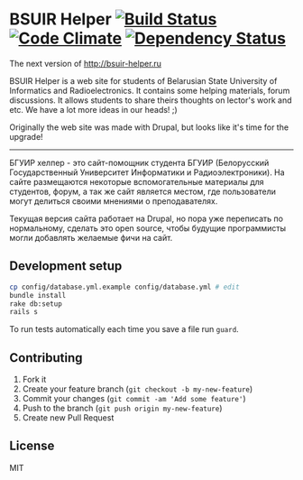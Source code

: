 # BSUIR Helper [![Build Status](https://travis-ci.org/BSUIR-Helper/helper-web.png?branch=master)](https://travis-ci.org/BSUIR-Helper/helper-web) [![Code Climate](https://codeclimate.com/github/BSUIR-Helper/helper-web.png)](https://codeclimate.com/github/BSUIR-Helper/helper-web) [![Dependency Status](https://gemnasium.com/BSUIR-Helper/helper-web.png)](https://gemnasium.com/BSUIR-Helper/helper-web)

The next version of http://bsuir-helper.ru

BSUIR Helper is a web site for students of Belarusian State University of Informatics and Radioelectronics. It contains some helping materials, forum discussions. It allows students to share theirs thoughts on lector's work and etc. We have a lot more ideas in our heads! ;)

Originally the web site was made with Drupal, but looks like it's time for the upgrade!

---

БГУИР хелпер - это сайт-помощник студента БГУИР (Белорусский Государственный Университет Информатики и Радиоэлектроники). На сайте размещаются некоторые вспомогательные материалы для студентов, форум, а так же сайт является местом, где пользователи могут делиться своими мнениями о преподавателях.

Текущая версия сайта работает на Drupal, но пора уже переписать по нормальному, сделать это open source, чтобы будущие программисты могли добавлять желаемые фичи на сайт.

## Development setup

```sh
cp config/database.yml.example config/database.yml # edit
bundle install
rake db:setup
rails s
```

To run tests automatically each time you save a file run `guard`.

## Contributing

1. Fork it
2. Create your feature branch (`git checkout -b my-new-feature`)
3. Commit your changes (`git commit -am 'Add some feature'`)
4. Push to the branch (`git push origin my-new-feature`)
5. Create new Pull Request

## License

MIT


